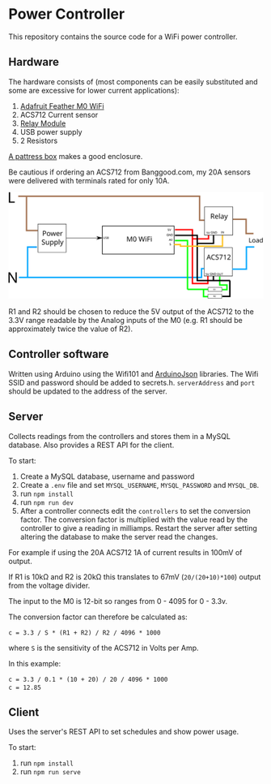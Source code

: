 # Power Controller

This repository contains the source code for a WiFi power controller.

## Hardware

The hardware consists of (most components can be easily substituted and some are excessive for lower current applications):
1. [Adafruit Feather M0 WiFi](https://www.adafruit.com/product/3010)
2. ACS712 Current sensor
3. [Relay Module](https://robotdyn.com/relay-module-1-relay-5v-30a.html)
4. USB power supply
5. 2 Resistors

[A pattress box](https://www.wickes.co.uk/Wickes-2-Gang-Pattress-Box-for-Cooker-Control-Units---White-47mm/p/710034) makes a good enclosure.

Be cautious if ordering an ACS712 from Banggood.com, my 20A sensors were delivered with terminals rated for only 10A.

![Circuit](circuit.svg)

R1 and R2 should be chosen to reduce the 5V output of the ACS712 to the 3.3V range readable by the Analog inputs of the M0 (e.g. R1 should be approximately twice the value of R2).

## Controller software

Written using Arduino using the Wifi101 and [ArduinoJson](https://arduinojson.org/) libraries. The Wifi SSID and password should be added to secrets.h. `serverAddress` and `port` should be updated to the address of the server.

## Server

Collects readings from the controllers and stores them in a MySQL database. Also provides a REST API for the client.

To start:
1. Create a MySQL database, username and password
2. Create a `.env` file and set `MYSQL_USERNAME`, `MYSQL_PASSWORD` and `MYSQL_DB`.
3. run `npm install`
4. run `npm run dev`
5. After a controller connects edit the `controllers` to set the conversion factor. The conversion factor is multiplied with the value read by the controller to give a reading in milliamps. Restart the server after setting altering the database to make the server read the changes.

For example if using the 20A ACS712 1A of current results in 100mV of output.

If R1 is 10kΩ and R2 is 20kΩ this translates to 67mV (`20/(20+10)*100`) output from the voltage divider.

The input to the M0 is 12-bit so ranges from 0 - 4095 for 0 - 3.3v.

The conversion factor can therefore be calculated as:
```
c = 3.3 / S * (R1 + R2) / R2 / 4096 * 1000
```
where `S` is the sensitivity of the ACS712 in Volts per Amp.

In this example:
```
c = 3.3 / 0.1 * (10 + 20) / 20 / 4096 * 1000
c = 12.85
```

## Client

Uses the server's REST API to set schedules and show power usage.

To start:

1. run `npm install`
2. run `npm run serve`

